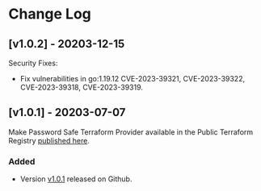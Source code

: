 # Change Log
 
## [v1.0.2] - 20203-12-15

Security Fixes:
- Fix vulnerabilities in go:1.19.12 CVE-2023-39321, CVE-2023-39322, CVE-2023-39318, CVE-2023-39319.

## [v1.0.1] - 20203-07-07
 
Make Password Safe Terraform Provider available in the Public Terraform Registry [published here](https://registry.terraform.io/providers/BeyondTrust/passwordsafe/1.0.1).
 
### Added
- Version [v1.0.1](https://github.com/BeyondTrust/terraform-provider-passwordsafe/releases/tag/v1.0.1)
  released on Github.